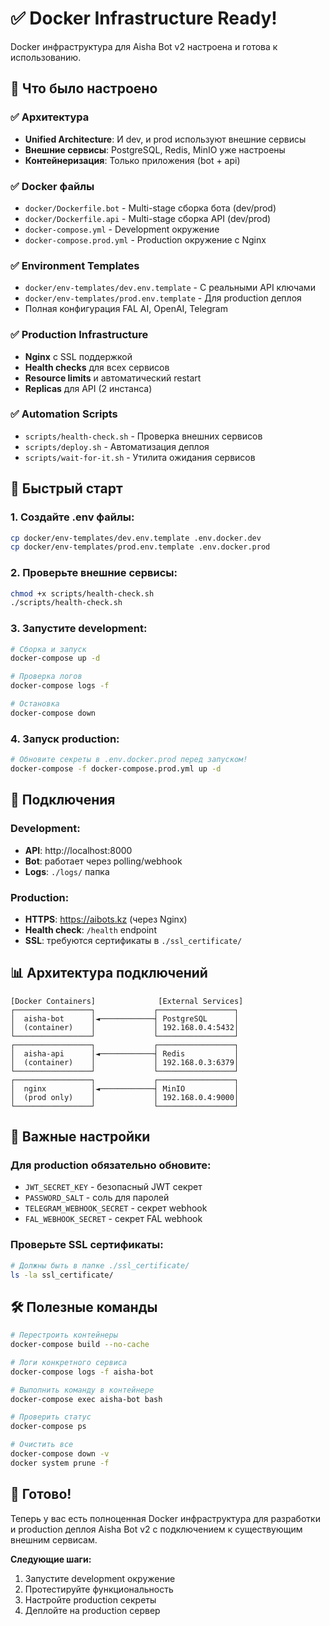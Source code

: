 # ✅ Docker Infrastructure Ready!

Docker инфраструктура для Aisha Bot v2 настроена и готова к использованию.

## 🎯 Что было настроено

### ✅ Архитектура
- **Unified Architecture**: И dev, и prod используют внешние сервисы
- **Внешние сервисы**: PostgreSQL, Redis, MinIO уже настроены
- **Контейнеризация**: Только приложения (bot + api)

### ✅ Docker файлы
- `docker/Dockerfile.bot` - Multi-stage сборка бота (dev/prod)
- `docker/Dockerfile.api` - Multi-stage сборка API (dev/prod) 
- `docker-compose.yml` - Development окружение
- `docker-compose.prod.yml` - Production окружение с Nginx

### ✅ Environment Templates
- `docker/env-templates/dev.env.template` - С реальными API ключами
- `docker/env-templates/prod.env.template` - Для production деплоя
- Полная конфигурация FAL AI, OpenAI, Telegram

### ✅ Production Infrastructure
- **Nginx** с SSL поддержкой
- **Health checks** для всех сервисов
- **Resource limits** и автоматический restart
- **Replicas** для API (2 инстанса)

### ✅ Automation Scripts
- `scripts/health-check.sh` - Проверка внешних сервисов
- `scripts/deploy.sh` - Автоматизация деплоя
- `scripts/wait-for-it.sh` - Утилита ожидания сервисов

## 🚀 Быстрый старт

### 1. Создайте .env файлы:

```bash
cp docker/env-templates/dev.env.template .env.docker.dev
cp docker/env-templates/prod.env.template .env.docker.prod
```

### 2. Проверьте внешние сервисы:

```bash
chmod +x scripts/health-check.sh
./scripts/health-check.sh
```

### 3. Запустите development:

```bash
# Сборка и запуск
docker-compose up -d

# Проверка логов
docker-compose logs -f

# Остановка
docker-compose down
```

### 4. Запуск production:

```bash
# Обновите секреты в .env.docker.prod перед запуском!
docker-compose -f docker-compose.prod.yml up -d
```

## 🔧 Подключения

### Development:
- **API**: http://localhost:8000
- **Bot**: работает через polling/webhook
- **Logs**: `./logs/` папка

### Production:
- **HTTPS**: https://aibots.kz (через Nginx)
- **Health check**: `/health` endpoint
- **SSL**: требуются сертификаты в `./ssl_certificate/`

## 📊 Архитектура подключений

```
[Docker Containers]              [External Services]
┌─────────────────┐             ┌─────────────────┐
│  aisha-bot      │◄────────────┤ PostgreSQL      │
│  (container)    │             │ 192.168.0.4:5432│
└─────────────────┘             └─────────────────┘
┌─────────────────┐             ┌─────────────────┐
│  aisha-api      │◄────────────┤ Redis           │
│  (container)    │             │ 192.168.0.3:6379│
└─────────────────┘             └─────────────────┘
┌─────────────────┐             ┌─────────────────┐
│  nginx          │◄────────────┤ MinIO           │
│  (prod only)    │             │ 192.168.0.4:9000│
└─────────────────┘             └─────────────────┘
```

## 🔐 Важные настройки

### Для production обязательно обновите:
- `JWT_SECRET_KEY` - безопасный JWT секрет
- `PASSWORD_SALT` - соль для паролей  
- `TELEGRAM_WEBHOOK_SECRET` - секрет webhook
- `FAL_WEBHOOK_SECRET` - секрет FAL webhook

### Проверьте SSL сертификаты:
```bash
# Должны быть в папке ./ssl_certificate/
ls -la ssl_certificate/
```

## 🛠️ Полезные команды

```bash
# Перестроить контейнеры
docker-compose build --no-cache

# Логи конкретного сервиса
docker-compose logs -f aisha-bot

# Выполнить команду в контейнере
docker-compose exec aisha-bot bash

# Проверить статус
docker-compose ps

# Очистить все
docker-compose down -v
docker system prune -f
```

## 🎉 Готово!

Теперь у вас есть полноценная Docker инфраструктура для разработки и production деплоя Aisha Bot v2 с подключением к существующим внешним сервисам.

**Следующие шаги:**
1. Запустите development окружение
2. Протестируйте функциональность
3. Настройте production секреты
4. Деплойте на production сервер 